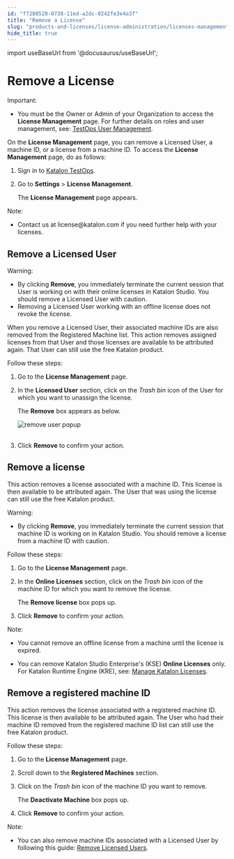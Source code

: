 ```yaml
---
id: "f7208520-0738-11ed-a2dc-0242fe3e4a3f"
title: "Remove a License"
slug: "products-and-licenses/license-administration/licenses-management/remove-a-license"
hide_title: true
---
```

import useBaseUrl from '@docusaurus/useBaseUrl';


# <a id="id" class="anchor_top_offset"/><a id="ariaid-title1" class="anchor_top_offset"/>Remove a License

<div xmlns="http://www.w3.org/1999/xhtml" className="note important note_important"><span className="note__title">Important:</span> 
  <ul className="ul"><li className="li">You must be the Owner or Admin of your Organization to access the <strong className="ph b">License Management</strong> page. For further details on roles and user management, see: <a className="xref" href="/docs/katalon-testops/get-started/manage-users">TestOps User Management</a>.</li></ul>
</div>
<p xmlns="http://www.w3.org/1999/xhtml" className="p">On the <strong className="ph b">License Management</strong> page, you can remove a Licensed User, a machine ID, or a license from a machine ID. To access the <strong className="ph b">License Management</strong> page, do as follows:</p> 
<ol xmlns="http://www.w3.org/1999/xhtml" className="ol"><li className="li">     <p className="p">Sign in to <a className="xref j-external-link" href="https://testops.katalon.io/login" target="_blank">Katalon TestOps</a>.</p>   </li><li className="li">     <p className="p">Go to <strong className="ph b">Settings</strong> &gt; <strong className="ph b">License Management</strong>.</p>     <p className="p">The <strong className="ph b">License Management</strong> page appears.</p>   </li></ol> 
<div xmlns="http://www.w3.org/1999/xhtml" className="note note note_note"><span className="note__title">Note:</span> 
  <ul className="ul"><li className="li">Contact us at license@katalon.com if you need further help with your licenses.</li></ul>
</div>

## <a id="id_1" class="anchor_top_offset"/>Remove a Licensed User

<div xmlns="http://www.w3.org/1999/xhtml" className="note warning note_warning"><span className="note__title">Warning:</span> 
  <ul className="ul"><li className="li">By clicking <strong className="ph b">Remove</strong>, you immediately terminate
      the current session that User is working on with their online
      licenses in Katalon Studio. You should remove a Licensed User with
      caution.</li><li className="li">Removing a Licensed User working with an offline license does
      not revoke the license.</li></ul>
</div>
<p xmlns="http://www.w3.org/1999/xhtml" className="p">When you remove a Licensed User, their associated machine IDs   are also removed from the Registered Machine list. This action   removes assigned licenses from that User and those licenses are   available to be attributed again. That User can still use the free   Katalon product.</p> 
<p xmlns="http://www.w3.org/1999/xhtml" className="p">Follow these steps:</p> 
<ol xmlns="http://www.w3.org/1999/xhtml" className="ol"><li className="li">     <p className="p">Go to the <strong className="ph b">License Management</strong> page.</p>   </li><li className="li">     <p className="p">In the <strong className="ph b">Licensed User</strong> section, click on the       <em className="ph i">Trash bin</em> icon of the User for which you want to unassign       the license.</p>     <p className="p">The <strong className="ph b">Remove</strong> box appears as below.</p>     <p className="p">       <img className="image" src={useBaseUrl("https://github.com/katalon-studio/docs-images/raw/master/katalon-studio/docs/license-mgt/remove-user-popup-2021decUI.png")} alt="remove user popup" /><br /><br />     </p>   </li><li className="li">     <p className="p">Click <strong className="ph b">Remove</strong> to confirm your action.</p>   </li></ol> 

## <a id="id_2" class="anchor_top_offset"/>Remove a license

<p xmlns="http://www.w3.org/1999/xhtml" className="p">This action removes a license associated with a machine ID. This license is then available to be attributed again. The User that was using the license can still use the free Katalon product.</p> 
<div xmlns="http://www.w3.org/1999/xhtml" className="note warning note_warning"><span className="note__title">Warning:</span> 
  <ul className="ul"><li className="li">By clicking <strong className="ph b">Remove</strong>, you immediately terminate the current session that machine ID is working on in Katalon Studio. You should remove a license from a machine ID with caution.</li></ul>
</div>
<p xmlns="http://www.w3.org/1999/xhtml" className="p">Follow these steps:</p> 
<ol xmlns="http://www.w3.org/1999/xhtml" className="ol"><li className="li">     <p className="p">Go to the <strong className="ph b">License Management</strong> page.</p>   </li><li className="li">     <p className="p">In the <strong className="ph b">Online Licenses</strong> section, click on the <em className="ph i">Trash bin</em> icon of the machine ID for which you want to remove the license.</p>     <p className="p">The <strong className="ph b">Remove license</strong> box pops up.</p>   </li><li className="li">     <p className="p">Click <strong className="ph b">Remove</strong> to confirm your action.</p>   </li></ol> 
<div xmlns="http://www.w3.org/1999/xhtml" className="note note note_note"><span className="note__title">Note:</span> 
  <ul className="ul"><li className="li">
      <p className="p">You cannot remove an offline license from a machine until the license is expired.</p>
    </li><li className="li">
      <p className="p">You can remove Katalon Studio Enterprise's (KSE) <strong className="ph b">Online Licenses</strong> only. For Katalon Runtime Engine (KRE), see: <a className="xref" href="/docs/products-and-licenses/license-administration/licenses-management/manage-katalon-licenses#id_4">Manage Katalon Licenses</a>.</p>
    </li></ul>
</div>

## <a id="id_3" class="anchor_top_offset"/>Remove a registered machine ID

<p xmlns="http://www.w3.org/1999/xhtml" className="p">This action removes the license associated with a registered   machine ID. This license is then available to be attributed again.   The User who had their machine ID removed from the registered   machine ID list can still use the free Katalon product.</p> 
<p xmlns="http://www.w3.org/1999/xhtml" className="p">Follow these steps:</p> 
<ol xmlns="http://www.w3.org/1999/xhtml" className="ol"><li className="li">     <p className="p">Go to the <strong className="ph b">License Management</strong> page.</p>   </li><li className="li">     <p className="p">Scroll down to the <strong className="ph b">Registered Machines</strong>       section.</p>   </li><li className="li">     <p className="p">Click on the <em className="ph i">Trash bin</em> icon of the machine ID you want       to remove.</p>     <p className="p">The <strong className="ph b">Deactivate Machine</strong> box pops up.</p>   </li><li className="li">     <p className="p">Click <strong className="ph b">Remove</strong> to confirm your action.</p>   </li></ol> 
<div xmlns="http://www.w3.org/1999/xhtml" className="note note note_note"><span className="note__title">Note:</span> 
  <ul className="ul"><li className="li">You can also remove machine IDs associated with a Licensed User
      by following this guide: <a className="xref" href="/docs/products-and-licenses/license-administration/licenses-management/remove-a-license#id_1">Remove
        Licensed Users</a>.</li></ul>
</div>
